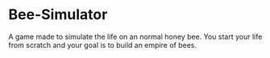 # Bee-Simulator

A game made to simulate the life on an normal honey bee. You start your life from scratch and your goal is to build an empire of bees.
